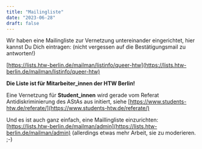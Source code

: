```yaml
---
title: "Mailingliste"
date: "2023-06-28"
draft: false
---
```


Wir haben eine Mailingliste zur Vernetzung untereinander eingerichtet,<!--more--> hier kannst Du Dich eintragen: (nicht vergessen auf die Bestätigungsmail zu antworten!)

[https://lists.htw-berlin.de/mailman/listinfo/queer-htw](https://lists.htw-berlin.de/mailman/listinfo/queer-htw)

**Die Liste ist für Mitarbeiter_innen der HTW Berlin!**

Eine Vernetzung für **Student_innen** wird gerade vom Referat Antidiskriminierung des AStAs aus initiert, siehe [https://www.students-htw.de/referate/](https://www.students-htw.de/referate/)



Und es ist auch ganz einfach, eine Maillingliste einzurichten: [https://lists.htw-berlin.de/mailman/admin](https://lists.htw-berlin.de/mailman/admin) (allerdings etwas mehr Arbeit, sie zu moderieren. ;-)

